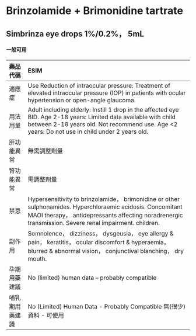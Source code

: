 # Brinzolamide + Brimonidine tartrate

## Simbrinza eye drops 1%/0.2%， 5mL

#### 一般可用

| 藥品代碼       | ESIM                                                                                                                                                                                                                 |
|:---------------|:---------------------------------------------------------------------------------------------------------------------------------------------------------------------------------------------------------------------|
| 適應症         | Use Reduction of intraocular pressure: Treatment of elevated intraocular pressure (IOP) in patients with ocular hypertension or open-angle glaucoma.                                                                 |
| 用法用量       | Adult including elderly: Instill 1 drop in the affected eye BID. Age 2-18 years: Limited data available with child between 2-18 years old. Not recommend use. Age <2 years: Do not use in child under 2 years old.   |
| 肝功能異常     | 無需調整劑量                                                                                                                                                                                                         |
| 腎功能異常     | 需調整劑量                                                                                                                                                                                                           |
| 禁忌           | Hypersensitivity to brinzolamide， brimonidine or other sulphonamides. Hyperchloraemic acidosis. Concomitant MAOI therapy， antidepressants affecting noradrenergic transmission. Severe renal impairment. children. |
| 副作用         | Somnolence， dizziness， dysgeusia， eye allergy & pain， keratitis， ocular discomfort & hyperaemia， blurred & abnormal vision， conjunctival blanching， dry mouth.                                               |
| 孕期用藥建議   | No (limited) human data – probably compatible                                                                                                                                                                        |
| 哺乳期用藥建議 | No (Limited) Human Data - Probably Compatible 無(很少)資料 - 可使用                                                                                                                                                  |

